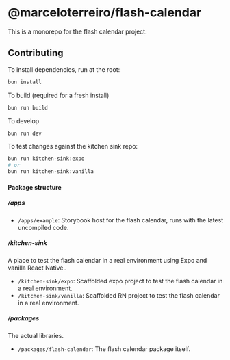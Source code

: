 # @marceloterreiro/flash-calendar

This is a monorepo for the flash calendar project.

## Contributing

To install dependencies, run at the root:

```bash
bun install
```

To build (required for a fresh install)

```bash
bun run build
```

To develop

```bash
bun run dev
```

To test changes against the kitchen sink repo:

```bash
bun run kitchen-sink:expo
# or
bun run kitchen-sink:vanilla
```

#### Package structure

##### /apps

- `/apps/example`: Storybook host for the flash calendar, runs with the latest uncompiled code.

##### /kitchen-sink

A place to test the flash calendar in a real environment using Expo and vanilla React Native..

- `/kitchen-sink/expo`: Scaffolded expo project to test the flash calendar in a real environment.
- `/kitchen-sink/vanilla`: Scaffolded RN project to test the flash calendar in a real environment.

##### /packages

The actual libraries.

- `/packages/flash-calendar`: The flash calendar package itself.
